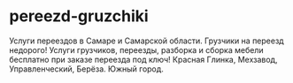 # pereezd-gruzchiki
Услуги переездов в Самаре и Самарской области. Грузчики на переезд недорого! Услуги грузчиков, переезды, разборка и сборка мебели бесплатно при заказе переезда под ключ!
Красная Глинка, Мехзавод, Управленческий, Берёза. Южный город. 
